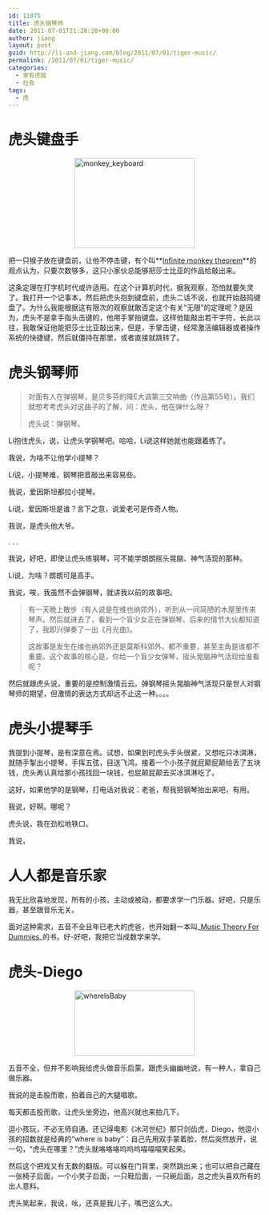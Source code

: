 ```yaml
---
id: 11075
title: 虎头钢琴师
date: 2011-07-01T21:28:28+00:00
author: jiang
layout: post
guid: http://li-and-jiang.com/blog/2011/07/01/tiger-music/
permalink: /2011/07/01/tiger-music/
categories:
  - 家有虎娃
  - 社会
tags:
  - 虎
---
```

# **虎头键盘手**

[<img style="border-right-width: 0px; display: block; float: none; border-top-width: 0px; border-bottom-width: 0px; margin-left: auto; border-left-width: 0px; margin-right: auto" title="monkey_keyboard" border="0" alt="monkey_keyboard" src="http://jiangtanghu.com/cn/wp-content/uploads/2011/07/monkey-keyboard-thumb.jpg" width="240" height="180" />](http://jiangtanghu.com/cn/wp-content/uploads/2011/07/monkey-keyboard.jpg) 

把一只猴子放在键盘前，让他不停击键，有个叫**<a href="http://en.wikipedia.org/wiki/Infinite_monkey_theorem" target="_blank">Infinite monkey theorem</a>**的观点认为，只要次数够多，这只小家伙总能够把莎士比亚的作品给敲出来。

这条定理在打字机时代或许适用。在这个计算机时代，据我观察，恐怕就要失灵了。我打开一个记事本，然后把虎头抱到键盘前，虎头二话不说，也就开始鼓捣键盘了。为什么我能根据这有限次的观察就敢否定这个有关“无限”的定理呢？是因为，虎头不是拿手指头击键的，他用手掌拍键盘。这样他能敲出若干字符，长此以往，我敢保证他能把莎士比亚敲出来，但是，手掌击键，经常激活编辑器或者操作系统的快捷键，然后就僵持在那里，或者直接就跳转了。

# **虎头钢琴师**

> 对面有人在弹钢琴，是贝多芬的降E大调第三交响曲（作品第55号）。我们就想考考虎头对这曲子的了解，问：虎头，他在弹什么呀？
> 
> 虎头说：弹钢琴。

Li抱住虎头，说，让虎头学钢琴吧。哈哈，Li说这样她就也能跟着练了。

我说，为啥不让他学小提琴？

Li说，小提琴难，钢琴把音敲出来容易些。

我说，爱因斯坦都拉小提琴。

Li说，爱因斯坦是谁？言下之意，说爱老可是传奇人物。

我说，是虎头他大爷。

. . .

我说，好吧，即使让虎头练钢琴，可不能学朗朗摇头晃脑、神气活现的那种。

Li说，为啥？朗朗可是高手。

我说，唉，我虽然不会弹钢琴，就讲我以前的故事吧。

> 有一天晚上散步（有人说是在维也纳郊外），听到从一间简陋的木屋里传来琴声。然后就进去了，看到一个盲少女正在弹钢琴。后来的情节大伙都知道了，我即兴弹奏了一出《月光曲》。
> 
> 这故事是发生在维也纳郊外还是莫斯科郊外，都不重要，甚至主角是谁都不重要。这个故事的核心是，你给一个盲少女弹琴，摇头晃脑神气活现给谁看呢？

然后就跟虎头说，重要的是控制激情云云。弹钢琴摇头晃脑神气活现只是世人对钢琴师的期望，但激情的表达方式却远不止这一种。。。。

# **虎头小提琴手**

我提到小提琴，是有深意在焉。试想，如果到时虎头手头很紧，又想吃只冰淇淋，就随手掣出小提琴，手挥五弦，目送飞鸿，接着一个小孩子就屁颠屁颠给丢了五块钱，虎头再认真给那小孩找回一块钱，也屁颠屁颠去买冰淇淋吃了。

这好，如果他学的是钢琴，打电话对我说：老爸，帮我把钢琴抬出来吧，有用。

我说，好啊。哪呢？

虎头说，我在劲松地铁口。

我说，

# 人人都是音乐家

我无比欣喜地发现，所有的小孩，主动或被动，都要求学一门乐器。好吧，只是乐器，甚至跟音乐无关。

面对这种需求，五音不全且年已老大的虎爸，也开始翻一本叫_<a href="http://www.amazon.com/Music-Theory-Dummies-Audio-CD-ROM/dp/0764578383" target="_blank">Music Theory For Dummies</a>_的书。好-好吧，我把它当成数学来学。

# **虎头-Diego**

[<img style="border-bottom: 0px; border-left: 0px; display: block; float: none; margin-left: auto; border-top: 0px; margin-right: auto; border-right: 0px" title="whereIsBaby" border="0" alt="whereIsBaby" src="http://jiangtanghu.com/cn/wp-content/uploads/2011/07/whereisbaby-thumb.jpg" width="240" height="130" />](http://jiangtanghu.com/cn/wp-content/uploads/2011/07/whereisbaby.jpg) 

五音不全，但并不影响我给虎头做音乐启蒙。跟虎头幽幽地说，有一种人，拿自己做乐器。

我说的是击股而歌，拍着自己的大腿唱歌。

每天都击股而歌，让虎头坐旁边，他高兴就也来拍几下。

逗小孩玩，不必无师自通。还记得电影《冰河世纪》那只剑齿虎，Diego，他逗小孩的招数就是经典的“where is baby”：自己先用双手蒙着脸，然后突然放开，说一句，“虎头在哪里？”虎头就咯咯咯呜呜呜喵喵喵笑起来。

然后这个把戏又有无数的翻版。可以躲在门背里，突然跳出来；也可以把自己藏在一张椅子后面，一个小凳子后面，一只鞋后面，一只碗后面，总之虎头喜欢所有的出人意料。

虎头笑起来，我说，吆，还真是我儿子，嘴巴这么大。